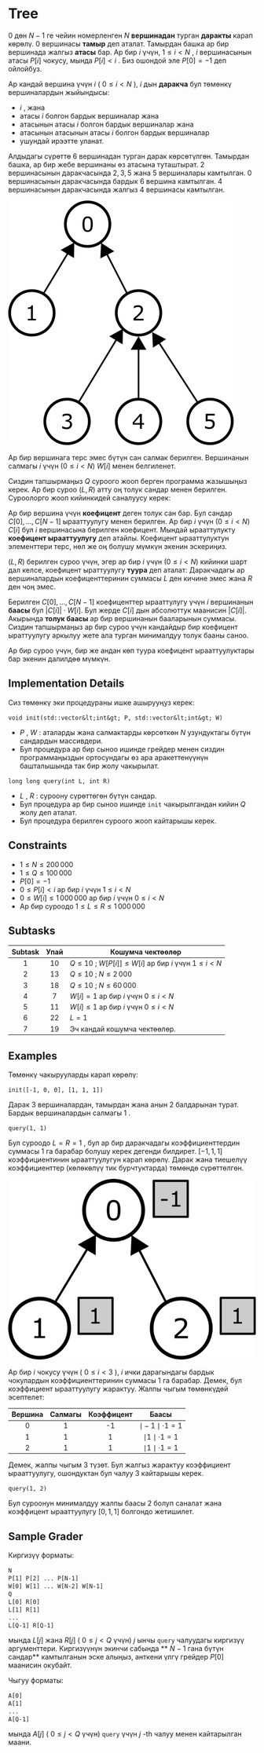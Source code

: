 # Tree

$0$ дөн $N-1$ ге чейин номерленген $N$ **вершинадан** турган **даракты** карап көрөлү. $0$ вершинасы **тамыр** деп аталат. Тамырдан башка ар бир вершинада жалгыз **атасы** бар. Ар бир $i$ үчүн, $1 \leq i < N$ , $i$ вершинасынын атасы $P[i]$ чокусу, мында $P[i] < i$ . Биз ошондой эле $P[0] = -1$ деп ойлойбуз.

Ар кандай вершина үчүн $i$ ( $0 \leq i < N$ ),
 $i$ дын **даракча** бул төмөнкү вершиналардын жыйындысы:
 * $i$ , жана
 * атасы $i$ болгон бардык вершиналар жана
 * атасынын атасы $i$ болгон бардык вершиналар жана
 * атасынын атасынын атасы $i$ болгон бардык вершиналар
 *  ушундай ирээтте уланат.

Алдыдагы сүрөттө 6 вершинадан турган дарак көрсөтүлгөн. Тамырдан башка, ар бир жебе вершинаны өз атасына туташтырат. $2$ вершинасынын даракчасында $2, 3, 5$ жана $5$ вершиналары камтылган. $0$ вершинасынын даракчасында бардык $6$ вершина камтылган. $4$ вершинасынын даракчасында жалгыз $4$ вершинасы камтылган.

![](subtrees.png "150")

Ар бир вершинага терс эмес бүтүн сан салмак берилген. Вершинанын салмагы $i$ үчүн ($0 \leq i < N$) $W[i]$ менен белгиленет.

Сиздин тапшырмаңыз $Q$ суроого жооп берген программа жазышыңыз керек. Ар бир суроо $(L, R)$ атту оң толук сандар менен берилген. Суроолорго жооп кийинкидей саналуусу керек:

Ар бир вершина үчүн **коефицент** деген толук сан бар. Бул сандар $C[0], \ldots, C[N-1]$ ырааттуулугу менен берилген. Ар бир $i$ үчүн ($0 \leq i < N$) $C[i]$ бул $i$ вершинасына берилген коефицент. Мындай ырааттулукту **коефицент ырааттуулугу** деп атайлы. Коефицент ырааттулуктун элементтери терс, нөл же оң болушу мүмкүн экенин эскериңиз. 

$(L, R)$ берилген суроо үчүн, эгер ар бир $i$ үчүн ($0 \leq i < N$) кийинки шарт дал келсе, коефицент ыраттуулугу **туура** деп аталат: Даракчадагы ар вершиналардын коефиценттеринин суммасы $L$ ден кичине эмес жана $R$ ден чоң эмес.

Берилген $C[0], \ldots, C[N-1]$ коефиценттер ырааттулугу үчүн $i$ вершинанын **баасы** бул $|C[i]| \cdot W[i]$. Бул жерде $C[i]$ дын абсолюттук маанисин $|C[i]|$. Акырында **толук баасы** ар бир вершинанын бааларынын суммасы. Сиздин тапшырмаңыз ар бир суроо үчүн кандайдыр бир коефицент ыраттуулугу аркылуу жете ала турган минималдуу толук бааны саноо.

Ар бир суроо үчүн, бир же андан көп туура коефицент ырааттуулуктары бар экенин далилдөө мүмкүн. 

## Implementation Details

Сиз төмөнкү эки процедураны ишке ашырууңуз керек:

```
void init(std::vector&lt;int&gt; P, std::vector&lt;int&gt; W)
```

* $P$ , $W$ : аталарды жана салмактарды көрсөткөн $N$ узундуктагы бүтүн сандардын массивдери.
* Бул процедура ар бир сыноо ишинде грейдер менен сиздин программаңыздын ортосундагы өз ара аракеттенүүнүн башталышында так бир жолу чакырылат.

```
long long query(int L, int R)
```
* $L$ , $R$ : суроону сүрөттөгөн бүтүн сандар.
* Бул процедура ар бир сыноо ишинде `init` чакырылгандан кийин $Q$ жолу деп аталат.
* Бул процедура берилген суроого жооп кайтарышы керек.

## Constraints

* $1 \leq N \leq 200\,000$
* $1 \leq Q \leq 100\,000$
* $P[0] = -1$
* $0 \leq P[i] < i$ ар бир $i$ үчүн $1 \leq i < N$
* $0 \leq W[i] \leq 1\,000\,000$ ар бир $i$ үчүн $0 \leq i < N$
* Ар бир суроодо $1 \leq L \leq R \leq 1\,000\,000$


## Subtasks

| Subtask | Упай | Кошумча чектөөлөр |
| :-----: | :----: | -------------------------------- |
| 1 | $10$ | $Q \leq 10$ ; $W[P[i]] \leq W[i]$ ар бир $i$ үчүн $1 \leq i < N$
| 2 | $13$ | $Q \leq 10$ ; $N \leq 2\,000$
| 3 | $18$ | $Q \leq 10$ ; $N \leq 60\,000$
| 4 | $7$ | $W[i] = 1$ ар бир $i$ үчүн $0 \leq i < N$
| 5 | $11$ | $W[i] \leq 1$ ар бир $i$ үчүн $0 \leq i < N$
| 6 | $22$ | $L = 1$
| 7 | $19$ | Эч кандай кошумча чектөөлөр.

## Examples

Төмөнкү чакырууларды карап көрөлү:

```
init([-1, 0, 0], [1, 1, 1])
```
Дарак $3$ вершиналардан, тамырдан жана анын $2$ балдарынан турат. Бардык вершиналардын салмагы $1$ .

```
query(1, 1)
```

Бул суроодо $L = R = 1$ , бул ар бир даракчадагы коэффициенттердин суммасы $1$ га барабар болушу керек дегенди билдирет. $[-1, 1, 1]$ коэффициентинин ырааттуулугун карап көрөлү. Дарак жана тиешелүү коэффициенттер (көлөкөлүү тик бурчтуктарда) төмөндө сүрөттөлгөн.


![](ex1.png "150")


Ар бир $i$ чокусу үчүн ( $0 \leq i < 3$ ), $i$ ички дарагындагы бардык чокулардын коэффициенттеринин суммасы $1$ га барабар. Демек, бул коэффициент ырааттуулугу жарактуу. Жалпы чыгым төмөнкүдөй эсептелет:


| Вершина | Салмагы | Коэффицент | Баасы |
| :----: | :----: | :---------: | :--------------------------------: |
| 0 | 1 | -1 | $\mid -1 \mid \cdot 1 = 1$
| 1 | 1 | 1 | $\mid 1 \mid \cdot 1 = 1$
| 2 | 1 | 1 | $\mid 1 \mid \cdot 1 = 1$

Демек, жалпы чыгым $3$ түзөт. Бул жалгыз жарактуу коэффициент ырааттуулугу, ошондуктан бул чалуу $3$ кайтарышы керек.

```
query(1, 2)
```
Бул суроонун минималдуу жалпы баасы $2$ болуп саналат жана коэффицент ырааттуулугу $[0, 1, 1]$ болгондо жетишилет.



## Sample Grader

Киргизүү форматы:

```
N
P[1] P[2] ... P[N-1]
W[0] W[1] ... W[N-2] W[N-1]
Q
L[0] R[0]
L[1] R[1]
...
L[Q-1] R[Q-1]
```

мында $L[j]$ жана $R[j]$ ( $0 \leq j < Q$ үчүн) $j$ ынчы `query` чалуудагы киргизүү аргументтери.
Киргизүүнүн экинчи сабында ** $N-1$ гана бүтүн сандар** камтылганын эске алыңыз, анткени үлгү грейдер $P[0]$ маанисин окубайт.

Чыгуу форматы:
```
A[0]
A[1]
...
A[Q-1]
```

мында $A[j]$ ( $0 \leq j < Q$ үчүн) `query` үчүн $j$ -th чалуу менен кайтарылган маани.


